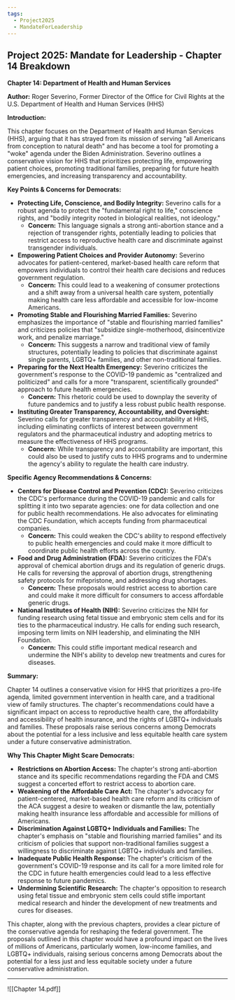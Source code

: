 ```yaml
---
tags:
  - Project2025
  - MandateForLeadership
---
```

## Project 2025: Mandate for Leadership - Chapter 14 Breakdown

**Chapter 14: Department of Health and Human Services**

**Author:** Roger Severino, Former Director of the Office for Civil Rights at the U.S. Department of Health and Human Services (HHS)

**Introduction:**

This chapter focuses on the Department of Health and Human Services (HHS), arguing that it has strayed from its mission of serving "all Americans from conception to natural death" and has become a tool for promoting a "woke" agenda under the Biden Administration. Severino outlines a conservative vision for HHS that prioritizes protecting life, empowering patient choices, promoting traditional families, preparing for future health emergencies, and increasing transparency and accountability.

**Key Points & Concerns for Democrats:**

* **Protecting Life, Conscience, and Bodily Integrity:** Severino calls for a robust agenda to protect the "fundamental right to life," conscience rights, and "bodily integrity rooted in biological realities, not ideology."
    * **Concern:** This language signals a strong anti-abortion stance and a rejection of transgender rights, potentially leading to policies that restrict access to reproductive health care and discriminate against transgender individuals.
* **Empowering Patient Choices and Provider Autonomy:** Severino advocates for patient-centered, market-based health care reform that empowers individuals to control their health care decisions and reduces government regulation.
    * **Concern:** This could lead to a weakening of consumer protections and a shift away from a universal health care system, potentially making health care less affordable and accessible for low-income Americans.
* **Promoting Stable and Flourishing Married Families:** Severino emphasizes the importance of "stable and flourishing married families" and criticizes policies that "subsidize single-motherhood, disincentivize work, and penalize marriage."
    * **Concern:** This suggests a narrow and traditional view of family structures, potentially leading to policies that discriminate against single parents, LGBTQ+ families, and other non-traditional families.
* **Preparing for the Next Health Emergency:** Severino criticizes the government's response to the COVID-19 pandemic as "centralized and politicized" and calls for a more "transparent, scientifically grounded" approach to future health emergencies.
    * **Concern:** This rhetoric could be used to downplay the severity of future pandemics and to justify a less robust public health response.
* **Instituting Greater Transparency, Accountability, and Oversight:** Severino calls for greater transparency and accountability at HHS, including eliminating conflicts of interest between government regulators and the pharmaceutical industry and adopting metrics to measure the effectiveness of HHS programs.
    * **Concern:** While transparency and accountability are important, this could also be used to justify cuts to HHS programs and to undermine the agency's ability to regulate the health care industry.

**Specific Agency Recommendations & Concerns:**

* **Centers for Disease Control and Prevention (CDC):** Severino criticizes the CDC's performance during the COVID-19 pandemic and calls for splitting it into two separate agencies: one for data collection and one for public health recommendations. He also advocates for eliminating the CDC Foundation, which accepts funding from pharmaceutical companies.
    * **Concern:** This could weaken the CDC's ability to respond effectively to public health emergencies and could make it more difficult to coordinate public health efforts across the country.
* **Food and Drug Administration (FDA):** Severino criticizes the FDA's approval of chemical abortion drugs and its regulation of generic drugs. He calls for reversing the approval of abortion drugs, strengthening safety protocols for mifepristone, and addressing drug shortages.
    * **Concern:** These proposals would restrict access to abortion care and could make it more difficult for consumers to access affordable generic drugs.
* **National Institutes of Health (NIH):** Severino criticizes the NIH for funding research using fetal tissue and embryonic stem cells and for its ties to the pharmaceutical industry. He calls for ending such research, imposing term limits on NIH leadership, and eliminating the NIH Foundation.
    * **Concern:** This could stifle important medical research and undermine the NIH's ability to develop new treatments and cures for diseases.

**Summary:**

Chapter 14 outlines a conservative vision for HHS that prioritizes a pro-life agenda, limited government intervention in health care, and a traditional view of family structures. The chapter's recommendations could have a significant impact on access to reproductive health care, the affordability and accessibility of health insurance, and the rights of LGBTQ+ individuals and families. These proposals raise serious concerns among Democrats about the potential for a less inclusive and less equitable health care system under a future conservative administration.

**Why This Chapter Might Scare Democrats:**

* **Restrictions on Abortion Access:** The chapter's strong anti-abortion stance and its specific recommendations regarding the FDA and CMS suggest a concerted effort to restrict access to abortion care.
* **Weakening of the Affordable Care Act:** The chapter's advocacy for patient-centered, market-based health care reform and its criticism of the ACA suggest a desire to weaken or dismantle the law, potentially making health insurance less affordable and accessible for millions of Americans.
* **Discrimination Against LGBTQ+ Individuals and Families:** The chapter's emphasis on "stable and flourishing married families" and its criticism of policies that support non-traditional families suggest a willingness to discriminate against LGBTQ+ individuals and families.
* **Inadequate Public Health Response:** The chapter's criticism of the government's COVID-19 response and its call for a more limited role for the CDC in future health emergencies could lead to a less effective response to future pandemics.
* **Undermining Scientific Research:** The chapter's opposition to research using fetal tissue and embryonic stem cells could stifle important medical research and hinder the development of new treatments and cures for diseases.

This chapter, along with the previous chapters, provides a clear picture of the conservative agenda for reshaping the federal government. The proposals outlined in this chapter would have a profound impact on the lives of millions of Americans, particularly women, low-income families, and LGBTQ+ individuals, raising serious concerns among Democrats about the potential for a less just and less equitable society under a future conservative administration. 

----

![[Chapter 14.pdf]]